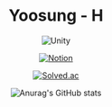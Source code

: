  <div align="center"><sdfdf> 
 
 # Yoosung - H
 ![Unity](https://img.shields.io/badge/unity-%23000000.svg?style=for-the-badge&logo=unity&logoColor=white)
 
 [![Notion](https://img.shields.io/badge/Notion-%23000000.svg?style=for-the-badge&logo=notion&logoColor=white)](https://hyss.notion.site/ad5e63e6f19b42979cfd720c304acbee?v=3d131c1826c741ed8930b6329cd3880a)
 
 <div align="center"><sdfdf> 

  

[![Solved.ac](http://mazassumnida.wtf/api/generate_badge?boj=hys8623)](https://solved.ac/hys8623)
  
![Anurag's GitHub stats](https://github-readme-stats.vercel.app/api?username=Hongyoosung&show_icons=true&theme=dark)


